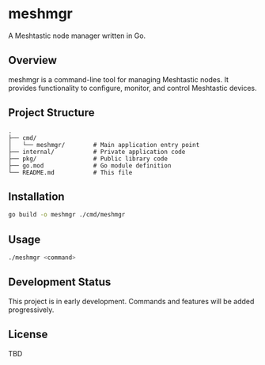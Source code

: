 # meshmgr

A Meshtastic node manager written in Go.

## Overview

meshmgr is a command-line tool for managing Meshtastic nodes. It provides functionality to configure, monitor, and control Meshtastic devices.

## Project Structure

```
.
├── cmd/
│   └── meshmgr/        # Main application entry point
├── internal/           # Private application code
├── pkg/                # Public library code
├── go.mod              # Go module definition
└── README.md           # This file
```

## Installation

```bash
go build -o meshmgr ./cmd/meshmgr
```

## Usage

```bash
./meshmgr <command>
```

## Development Status

This project is in early development. Commands and features will be added progressively.

## License

TBD
